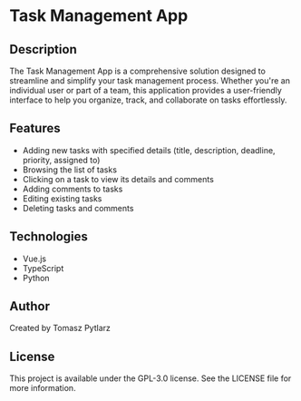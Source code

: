 # Task Management App

## Description

The Task Management App is a comprehensive solution designed to streamline and simplify your task management process. Whether you're an individual user or part of a team, this application provides a user-friendly interface to help you organize, track, and collaborate on tasks effortlessly.

## Features

- Adding new tasks with specified details (title, description, deadline, priority, assigned to)
- Browsing the list of tasks
- Clicking on a task to view its details and comments
- Adding comments to tasks
- Editing existing tasks
- Deleting tasks and comments

## Technologies

- Vue.js 
- TypeScript
- Python

## Author

Created by Tomasz Pytlarz

## License

This project is available under the GPL-3.0 license. See the LICENSE file for more information.
